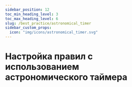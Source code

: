 ```yaml
---
sidebar_position: 12
toc_min_heading_level: 3
toc_max_heading_level: 6
slug: /best_practice/astronomical_timer
sidebar_custom_props:
  icon: "img/icons/astronomical_timer.svg"
---
```


# Настройка правил с использованием астрономического таймера